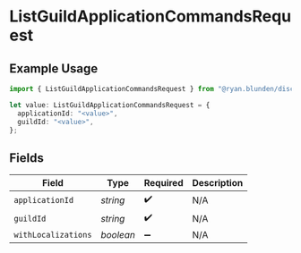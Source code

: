 # ListGuildApplicationCommandsRequest

## Example Usage

```typescript
import { ListGuildApplicationCommandsRequest } from "@ryan.blunden/discord-sdk/models/operations";

let value: ListGuildApplicationCommandsRequest = {
  applicationId: "<value>",
  guildId: "<value>",
};
```

## Fields

| Field               | Type                | Required            | Description         |
| ------------------- | ------------------- | ------------------- | ------------------- |
| `applicationId`     | *string*            | :heavy_check_mark:  | N/A                 |
| `guildId`           | *string*            | :heavy_check_mark:  | N/A                 |
| `withLocalizations` | *boolean*           | :heavy_minus_sign:  | N/A                 |